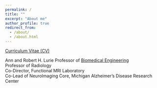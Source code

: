 ```yaml
---
permalink: /
title: ""
excerpt: "About me"
author_profile: true
redirect_from: 
  - /about/
  - /about.html
---
```


[Curriculum Vitae (CV)](https://dnollmi.github.io/files/noll_cv_23.pdf)

Ann and Robert H. Lurie Professor of [Biomedical Engineering](https://bme.umich.edu/)  
Professor of Radiology  
Co-Director, Functional MRI Laboratory  
Co-Lead of NeuroImaging Core, Michigan Alzheimer’s Disease Research Center
